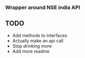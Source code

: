 ### Wrapper around NSE india API

## TODO
- Add methods to interfaces
- Actually make an api call
- Stop drinking more
- Add more readme